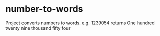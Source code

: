 number-to-words
===============

Project converts numbers to words. e.g. 1239054 returns One hundred twenty nine thousand fifty four
